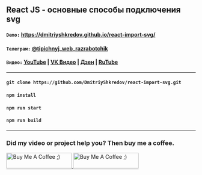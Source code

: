 ## React JS - основные способы подключения svg

#### `Demo:` https://dmitriyshkredov.github.io/react-import-svg/

#### `Телеграм:` [@tipichnyj_web_razrabotchik](https://t.me/tipichnyj_web_razrabotchik/10)

#### `Видео:` [YouTube](https://youtu.be/164Z0a5f4oQ) | [VK Видео](https://vk.com/video-222570561_456239029) | [Дзен](https://m.dzen.ru/video/watch/649fda9977a923534a3851be) | [RuTube](https://rutube.ru/video/9b2d63dcbaa61a1847153fac0d9660ed/)

---

#### `git clone https://github.com/DmitriyShkredov/react-import-svg.git`

#### `npm install`

#### `npm run start`

#### `npm run build`

---

### Did my video or project help you? Then buy me a coffee.

<a href="https://www.buymeacoffee.com/DmitriyShkredov" target="_blank">
  <img
    src="https://www.buymeacoffee.com/assets/img/custom_images/orange_img.png"
    alt="Buy Me A Coffee ;)"
    style="height: 41px !important;width: 174px !important;box-shadow: 0px 3px 2px 0px rgba(190, 190, 190, 0.5) !important;-webkit-box-shadow: 0px 3px 2px 0px rgba(190, 190, 190, 0.5) !important;"
  >
</a>

<a href="https://donate.qiwi.com/payin/ShkredovDmitriy" target="_blank">
  <img
    src="https://cdn.buymeacoffee.com/buttons/v2/default-yellow.png"
    alt="Buy Me A Coffee ;)"
    style="height: 41px !important;width: 174px !important;box-shadow: 0px 3px 2px 0px rgba(190, 190, 190, 0.5) !important;-webkit-box-shadow: 0px 3px 2px 0px rgba(190, 190, 190, 0.5) !important;"
  >
</a>

